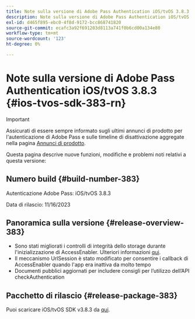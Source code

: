 ```yaml
---
title: Note sulla versione di Adobe Pass Authentication iOS/tvOS 3.8.3
description: Note sulla versione di Adobe Pass Authentication iOS/tvOS 3.8.3
exl-id: d465f895-ebc0-4f8d-9172-bcc868741820
source-git-commit: ecafc3a92f691203d8113a741f0b6cd00a134e80
workflow-type: tm+mt
source-wordcount: '123'
ht-degree: 0%

---
```


# Note sulla versione di Adobe Pass Authentication iOS/tvOS 3.8.3 {#ios-tvos-sdk-383-rn}

>[!IMPORTANT]
>
> Assicurati di essere sempre informato sugli ultimi annunci di prodotto per l&#39;autenticazione di Adobe Pass e sulle timeline di disattivazione aggregate nella pagina [Annunci di prodotto](/help/authentication/product-announcements.md).

Questa pagina descrive nuove funzioni, modifiche e problemi noti relativi a questa versione:

## Numero build {#build-number-383}

Autenticazione Adobe Pass: iOS/tvOS 3.8.3

Data di rilascio: 11/16/2023

## Panoramica sulla versione {#release-overview-383}

* Sono stati migliorati i controlli di integrità dello storage durante l&#39;inizializzazione di AccessEnabler. Ulteriori informazioni [qui](/help/authentication/integration-guide-programmers/legacy/sdks/ios-tvos-sdk/iostvos-sdk-storage-integrity-checks.md).
* Il meccanismo UrlSession è stato modificato per consentire i callback di AccessEnabler quando l&#39;app era inattiva da molto tempo
* Documenti pubblici aggiornati per includere consigli per l’utilizzo dell’API checkAuthentication

## Pacchetto di rilascio {#release-package-383}

Puoi scaricare iOS/tvOS SDK v3.8.3 da [qui](https://tve.zendesk.com/hc/en-us/articles/204963209-iOS-tvOS-Native-AccessEnabler-Library).
